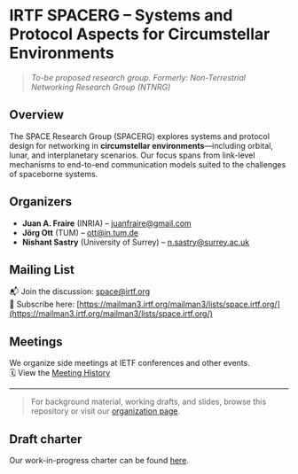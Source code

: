 # IRTF SPACERG – Systems and Protocol Aspects for Circumstellar Environments

> _To-be proposed research group. Formerly: Non-Terrestrial Networking Research Group (NTNRG)_

## Overview

The SPACE Research Group (SPACERG) explores systems and protocol design for networking in **circumstellar environments**—including orbital, lunar, and interplanetary scenarios. Our focus spans from link-level mechanisms to end-to-end communication models suited to the challenges of spaceborne systems.

## Organizers

- **Juan A. Fraire** (INRIA) – <juanfraire@gmail.com>  
- **Jörg Ott** (TUM) – <ott@in.tum.de>  
- **Nishant Sastry** (University of Surrey) – <n.sastry@surrey.ac.uk>

## Mailing List

📬 Join the discussion: [space@irtf.org](mailto:space@irtf.org)  
🔗 Subscribe here: [https://mailman3.irtf.org/mailman3/lists/space.irtf.org/](https://mailman3.irtf.org/mailman3/lists/space.irtf.org/)

## Meetings

We organize side meetings at IETF conferences and other events.  
🗓️ View the [Meeting History](meetings/meetings.md)

---

> For background material, working drafts, and slides, browse this repository or visit our [organization page](https://github.com/irtf-spacerg).

## Draft charter

Our work-in-progress charter can be found [here](charter/charter.md).

